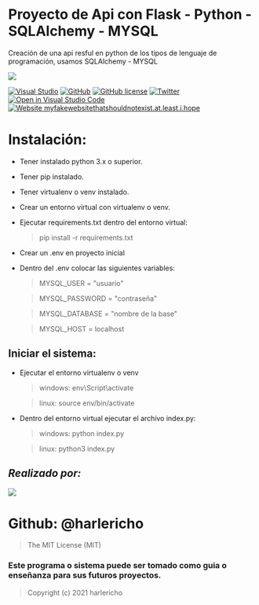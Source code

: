 # Proyecto de Api con Flask - Python - SQLAlchemy - MYSQL
Creación de una api resful en python de los tipos de lenguaje de programación, usamos SQLAlchemy - MYSQL

![](https://miro.medium.com/max/1400/1*GDOZw_VSQhRlj83q-mNzkw.png)


[![Visual Studio](https://badgen.net/badge/icon/visualstudio?icon=visualstudio&label)](https://visualstudio.microsoft.com)
[![GitHub](https://badgen.net/badge/icon/github?icon=github&label)](https://github.com/harlericho)
[![GitHub license](https://img.shields.io/github/license/Naereen/StrapDown.js.svg)](https://github.com/Naereen/StrapDown.js/blob/master/LICENSE)
[![Twitter](https://badgen.net/badge/icon/twitter?icon=twitter&label)](https://twitter.com/harlericho)
[![Open in Visual Studio Code](https://open.vscode.dev/badges/open-in-vscode.svg)](https://open.vscode.dev/Naereen/badges)
[![Website myfakewebsitethatshouldnotexist.at.least.i.hope](https://img.shields.io/website-up-down-green-red/http/myfakewebsitethatshouldnotexist.at.least.i.hope.svg)](https://harlericho.github.io/portafolio/)

# Instalación:
- Tener instalado python 3.x o superior.
- Tener pip instalado.
- Tener virtualenv o venv instalado.
- Crear un entorno virtual con virtualenv o venv.
- Ejecutar requirements.txt dentro del entorno virtual:  
   > pip install -r requirements.txt
- Crear un .env en proyecto inicial
- Dentro del .env colocar las siguientes variables:
  > MYSQL_USER = "usuario"

  > MYSQL_PASSWORD = "contraseña"

  > MYSQL_DATABASE = "nombre de la base"

  > MYSQL_HOST = localhost


## Iniciar el sistema:
- Ejecutar el entorno virtualenv o venv
  > windows: env\Script\activate

  > linux: source env/bin/activate

- Dentro del entorno virtual ejecutar el archivo index.py:
   > windows: python index.py

   > linux: python3 index.py


## _Realizado por:_
![](https://avatars.githubusercontent.com/u/42042270?s=48&v=4)

# Github: @harlericho

> The MIT License (MIT)

### Este programa o sistema puede ser tomado como guia o enseñanza para sus futuros  proyectos.
> Copyright (c) 2021 harlericho
